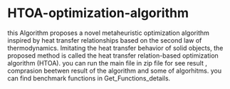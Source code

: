 # HTOA-optimization-algorithm
 this Algorithm proposes a novel metaheuristic optimization algorithm inspired by heat transfer relationships based on the second law of thermodynamics. Imitating the heat transfer behavior of solid objects, the proposed method is called the heat transfer relation-based optimization algorithm (HTOA).
 you can run the main file in zip file for see result , comprasion beetwen result of the algorithm and some of algorhitms.
you can find benchmark functions in Get_Functions_details.
